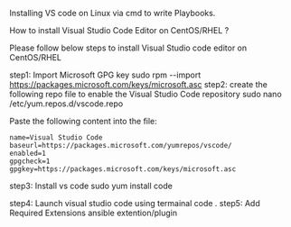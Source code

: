 Installing VS code on Linux via cmd to write Playbooks.

How to install Visual Studio Code Editor on CentOS/RHEL ?

Please follow below steps to install Visual Studio code editor on CentOS/RHEL

step1: Import Microsoft GPG key
   sudo rpm --import https://packages.microsoft.com/keys/microsoft.asc
step2: create the following repo file to enable the Visual Studio Code repository
   sudo nano /etc/yum.repos.d/vscode.repo
   
   Paste the following content into the file:

```
name=Visual Studio Code
baseurl=https://packages.microsoft.com/yumrepos/vscode/
enabled=1
gpgcheck=1
gpgkey=https://packages.microsoft.com/keys/microsoft.asc
```
step3: Install vs code
   sudo yum install code

step4:   Launch visual studio code using termainal
   code .
step5: Add Required Extensions
   ansible extention/plugin